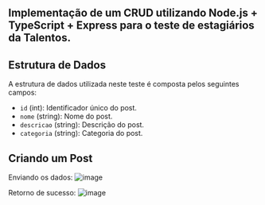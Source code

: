 <h2>Implementação de um CRUD utilizando Node.js + TypeScript + Express para o teste de estagiários da Talentos.</h2> 

## Estrutura de Dados
A estrutura de dados utilizada neste teste é composta pelos seguintes campos:

- `id` (int): Identificador único do post.
- `nome` (string): Nome do post.
- `descricao` (string): Descrição do post.
- `categoria` (string): Categoria do post.

## Criando um Post
Enviando os dados:
  ![image](https://github.com/joanacabralmartins/teste-dev-talentos/assets/72701310/5a4054ee-cd8d-4d3f-a93f-becfae6528a2)

Retorno de sucesso:
  ![image](https://github.com/joanacabralmartins/teste-dev-talentos/assets/72701310/680c9e13-d2c6-4124-bfb9-ac8d66250462)


